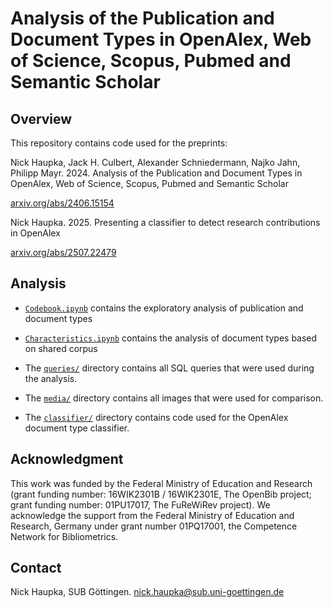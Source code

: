 # Analysis of the Publication and Document Types in OpenAlex, Web of Science, Scopus, Pubmed and Semantic Scholar

## Overview

This repository contains code used for the preprints:

Nick Haupka, Jack H. Culbert, Alexander Schniedermann, Najko Jahn, Philipp Mayr. 2024.
Analysis of the Publication and Document Types in OpenAlex, Web of Science, Scopus, Pubmed and Semantic Scholar

[arxiv.org/abs/2406.15154](https://arxiv.org/abs/2406.15154)

Nick Haupka. 2025.
Presenting a classifier to detect research contributions in OpenAlex

[arxiv.org/abs/2507.22479](https://arxiv.org/abs/2507.22479)

## Analysis

- [`Codebook.ipynb`](Codebook.ipynb) contains the exploratory analysis of publication and document types
- [`Characteristics.ipynb`](Characteristics.ipynb) contains the analysis of document types based on shared corpus

- The [`queries/`](queries/) directory contains all SQL queries that were used during the analysis.
- The [`media/`](media/) directory contains all images that were used for comparison.

- The [`classifier/`](classifier/) directory contains code used for the OpenAlex document type classifier.

## Acknowledgment

This work was funded by the Federal Ministry of Education and Research (grant funding number: 16WIK2301B / 16WIK2301E, The OpenBib project; grant funding number: 01PU17017, The FuReWiRev project). We acknowledge the support from the Federal Ministry of Education and Research, Germany under grant number 01PQ17001, the Competence Network for Bibliometrics.

## Contact

Nick Haupka, SUB Göttingen. nick.haupka@sub.uni-goettingen.de
